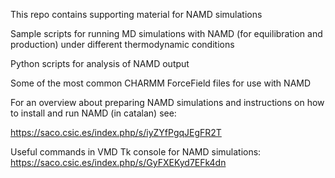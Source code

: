 This repo contains supporting material for NAMD simulations

Sample scripts for running MD simulations with NAMD (for equilibration and production) under different thermodynamic conditions

Python scripts for analysis of NAMD output

Some of the most common CHARMM ForceField files for use with NAMD

For an overview about preparing NAMD simulations and instructions on how to install and run NAMD (in catalan) see:

https://saco.csic.es/index.php/s/iyZYfPgqJEgFR2T

Useful commands in VMD Tk console for NAMD simulations:
https://saco.csic.es/index.php/s/GyFXEKyd7EFk4dn




